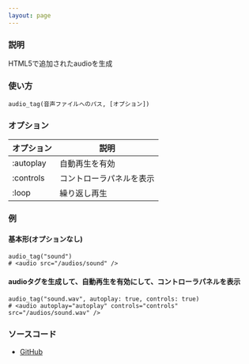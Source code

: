 ```yaml
---
layout: page
---
```

### 説明
HTML5で追加されたaudioを生成

### 使い方
    audio_tag(音声ファイルへのパス, [オプション])

### オプション

| オプション     | 説明           |
|-----------|--------------|
| :autoplay | 自動再生を有効  |
| :controls | コントローラパネルを表示 |
| :loop     | 繰り返し再生     |

### 例
#### 基本形(オプションなし)
    audio_tag("sound")
    # <audio src="/audios/sound" />

#### audioタグを生成して、自動再生を有効にして、コントローラパネルを表示
    audio_tag("sound.wav", autoplay: true, controls: true)
    # <audio autoplay="autoplay" controls="controls" src="/audios/sound.wav" />

### ソースコード
* [GitHub](https://github.com/rails/rails/blob/f33d52c95217212cbacc8d5e44b5a8e3cdc6f5b3/actionview/lib/action_view/helpers/asset_tag_helper.rb#L428)